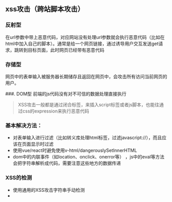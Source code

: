 ## xss攻击（跨站脚本攻击）

### 反射型

在url参数中带上恶意代码，对应网站没有处理url参数就会执行恶意代码（比如在html中加入自己的脚本）。通常是给一个网页链接，通过诱导用户交互发送get请求，跳转到目标页面，此时网页已经带有恶意代码

### 存储型

网页中的表单输入被服务器长期储存且返回在网页中，会攻击所有访问当前网页的用户。

###. DOM型
前端的js代码没有对不可信的数据处理直接执行

> XSS攻击一般都是通过闭合标签，来插入script标签或者js脚本，也能往通过css的expression来执行恶意代码

### 基本解决方法：
  - 对表单输入进行过滤（比如转义库处理html标签，过滤javascript://），而且应该在页面显示时过滤
  - 使用vue/react时避免使用v-html/dangerouslySetInnerHTML
  - dom中的内联事件（如location、onclick、onerror等） ，js中的eval等方法会把字符串解析成代码，需要注意这些地方的数据传递

### XSS的检测

  - 使用通用的XSS攻击字符串手动检测
  -  

